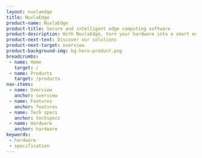 ```yaml
---
layout: nuvlaedge
title: NuvlaEdge
product-name: NuvlaEdge
product-title: Secure and intelligent edge computing software
product-description: With NuvlaEdge, turn your hardware into a smart edge device.
product-next-text: Discover our solutions
product-next-target: overview
product-background-img: bg-hero-product.png
breadcrumbs:
 - name: Home
   target: /
 - name: Products
   target: /products
nav-items:
 - name: Overview
   anchor: overview
 - name: Features
   anchor: features
 - name: Tech specs
   anchor: techspecs 
 - name: Hardware
   anchor: hardware
keywords:
 - hardware
 - specification
---
```

